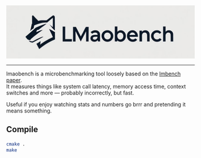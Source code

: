 ![logo](docs/lmaobench.jpg)

---

lmaobench is a microbenchmarking tool loosely based on the [lmbench paper](https://lmbench.sourceforge.net/lmbench-usenix.pdf).  
It measures things like system call latency, memory access time, context switches and more — probably incorrectly, but fast.

Useful if you enjoy watching stats and numbers go brrr and pretending it means something.

## Compile

```sh
cmake .
make
```

